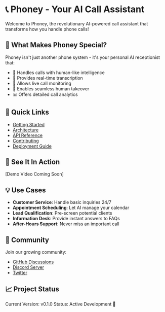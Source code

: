 # 📞 Phoney - Your AI Call Assistant

Welcome to Phoney, the revolutionary AI-powered call assistant that transforms how you handle phone calls! 

## 🌟 What Makes Phoney Special?

Phoney isn't just another phone system - it's your personal AI receptionist that:
- 🤖 Handles calls with human-like intelligence
- 🎯 Provides real-time transcription
- 👀 Allows live call monitoring
- 🔄 Enables seamless human takeover
- 📊 Offers detailed call analytics

## 🚀 Quick Links

- [Getting Started](./getting-started.md)
- [Architecture](./architecture.md)
- [API Reference](./api-reference.md)
- [Contributing](./contributing.md)
- [Deployment Guide](./deployment.md)

## 🎥 See It In Action

[Demo Video Coming Soon]

## 💡 Use Cases

- **Customer Service**: Handle basic inquiries 24/7
- **Appointment Scheduling**: Let AI manage your calendar
- **Lead Qualification**: Pre-screen potential clients
- **Information Desk**: Provide instant answers to FAQs
- **After-Hours Support**: Never miss an important call

## 🤝 Community

Join our growing community:
- [GitHub Discussions](https://github.com/discussions)
- [Discord Server](https://discord.gg)
- [Twitter](https://twitter.com)

## 📈 Project Status

Current Version: v0.1.0
Status: Active Development 🔨
